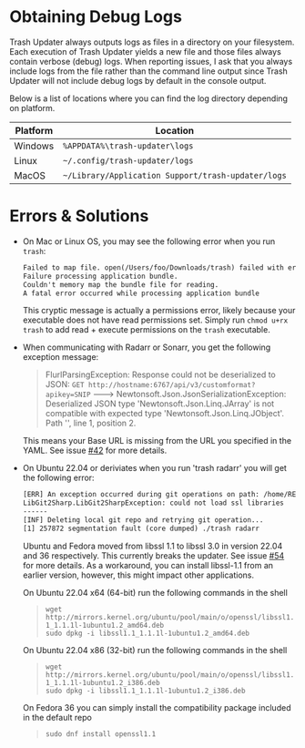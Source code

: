 # Obtaining Debug Logs

Trash Updater always outputs logs as files in a directory on your filesystem. Each execution of
Trash Updater yields a new file and those files always contain verbose (debug) logs. When reporting
issues, I ask that you always include logs from the file rather than the command line output since
Trash Updater will not include debug logs by default in the console output.

Below is a list of locations where you can find the log directory depending on platform.

| Platform | Location                                           |
| -------- | -------------------------------------------------- |
| Windows  | `%APPDATA%\trash-updater\logs`                     |
| Linux    | `~/.config/trash-updater/logs`                     |
| MacOS    | `~/Library/Application Support/trash-updater/logs` |

# Errors & Solutions

* On Mac or Linux OS, you may see the following error when you run `trash`:

  ```txt
  Failed to map file. open(/Users/foo/Downloads/trash) failed with error 13
  Failure processing application bundle.
  Couldn't memory map the bundle file for reading.
  A fatal error occurred while processing application bundle
  ```

  This cryptic message is actually a permissions error, likely because your executable does not have
  read permissions set. Simply run `chmod u+rx trash` to add read + execute permissions on the
  `trash` executable.

* When communicating with Radarr or Sonarr, you get the following exception message:

  > FlurlParsingException: Response could not be deserialized to JSON: `GET
  > http://hostname:6767/api/v3/customformat?apikey=SNIP` --->
  > Newtonsoft.Json.JsonSerializationException: Deserialized JSON type
  > 'Newtonsoft.Json.Linq.JArray' is not compatible with expected type
  > 'Newtonsoft.Json.Linq.JObject'. Path '', line 1, position 2.

  This means your Base URL is missing from the URL you specified in the YAML. See issue [#42] for
  more details.

* On Ubuntu 22.04 or deriviates when you run 'trash radarr' you will get the following error:

  ```txt
  [ERR] An exception occurred during git operations on path: /home/REDACTED/.config/trash-updater/repo
  LibGit2Sharp.LibGit2SharpException: could not load ssl libraries
  ------
  [INF] Deleting local git repo and retrying git operation...
  [1] 257872 segmentation fault (core dumped) ./trash radarr
  ```

  Ubuntu and Fedora moved from libssl 1.1 to libssl 3.0 in version 22.04 and 36 respectively. This currently breaks the updater.
  See issue [#54] for more details.
  As a workaround, you can install libssl-1.1 from an earlier version, however, this might
  impact other applications.

  On Ubuntu 22.04 x64 (64-bit) run the following commands in the shell

  > `wget http://mirrors.kernel.org/ubuntu/pool/main/o/openssl/libssl1.1_1.1.1l-1ubuntu1.2_amd64.deb`<br/>
  > `sudo dpkg -i libssl1.1_1.1.1l-1ubuntu1.2_amd64.deb`

  On Ubuntu 22.04 x86 (32-bit) run the following commands in the shell

  > `wget http://mirrors.kernel.org/ubuntu/pool/main/o/openssl/libssl1.1_1.1.1l-1ubuntu1.2_i386.deb`<br/>
  > `sudo dpkg -i libssl1.1_1.1.1l-1ubuntu1.2_i386.deb`

  On Fedora 36 you can simply install the compatibility package included in the default repo
  
  > `sudo dnf install openssl1.1`

[#42]: https://github.com/rcdailey/trash-updater/issues/42
[#54]: https://github.com/rcdailey/trash-updater/issues/54
